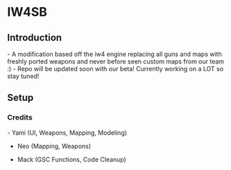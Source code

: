 
<h1>IW4SB</h1>
<h2>Introduction</h2>
- A modification based off the iw4 engine replacing all guns and maps with freshly ported weapons and never before seen custom maps from our team :)
- Repo will be updated soon with our beta! Currently working on a LOT so stay tuned!

<h2>Setup</h2>

<h3>Credits</h3>
- Yami (UI, Weapons, Mapping, Modeling)
 
- Neo (Mapping, Weapons)
  
- Mack (GSC Functions, Code Cleanup)
